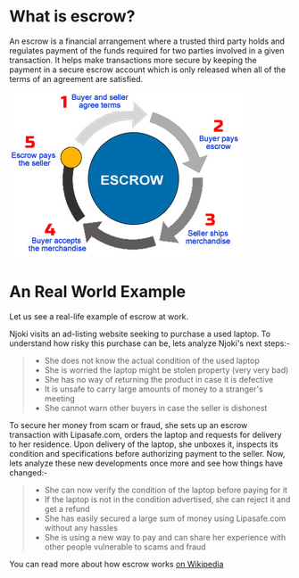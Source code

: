 # What is escrow?
An escrow is a financial arrangement where a trusted third party holds and regulates payment of the funds required for two parties involved in a given transaction. It helps make transactions more secure by keeping the payment in a secure escrow account which is only released when all of the terms of an agreement are satisfied.

![Escrow model](../images/escrow_model.png)

# An Real World Example

Let us see a real-life example of escrow at work.

Njoki visits an ad-listing website seeking to purchase a used laptop. To understand how risky this purchase can be, lets analyze Njoki's next steps:-

>* She does not know the actual condition of the used laptop
>* She is worried the laptop might be stolen property (very very bad)
>* She has no way of returning the product in case it is defective
>* It is unsafe to carry large amounts of money to a stranger's meeting
>* She cannot warn other buyers in case the seller is dishonest

To secure her money from scam or fraud, she sets up an escrow transaction with Lipasafe.com, orders the laptop and requests for delivery to her residence. Upon delivery of the laptop, she unboxes it, inspects its condition and specifications before authorizing payment to the seller. Now, lets analyze these new developments once more and see how things have changed:-

>* She can now verify the condition of the laptop before paying for it
>* If the laptop is not in the condition advertised, she can reject it and get a refund
>* She has easily secured a large sum of money using Lipasafe.com without any hassles
>* She is using a new way to pay and can share her experience with other people vulnerable to scams and fraud

You can read more about how escrow works [on Wikipedia](https://en.wikipedia.org/wiki/Escrow)

